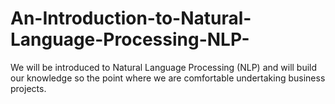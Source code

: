 # An-Introduction-to-Natural-Language-Processing-NLP-
We will be introduced to Natural Language Processing (NLP) and will build our knowledge so the point where we are comfortable undertaking business projects.
